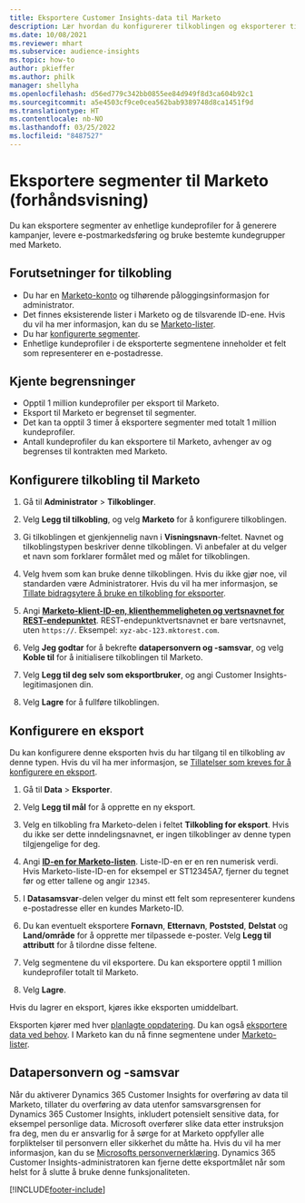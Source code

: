 ```yaml
---
title: Eksportere Customer Insights-data til Marketo
description: Lær hvordan du konfigurerer tilkoblingen og eksporterer til Marketo.
ms.date: 10/08/2021
ms.reviewer: mhart
ms.subservice: audience-insights
ms.topic: how-to
author: pkieffer
ms.author: philk
manager: shellyha
ms.openlocfilehash: d56ed779c342bb0855ee84d949f8d3ca604b92c1
ms.sourcegitcommit: a5e4503cf9ce0cea562bab9389748d8ca1451f9d
ms.translationtype: HT
ms.contentlocale: nb-NO
ms.lasthandoff: 03/25/2022
ms.locfileid: "8487527"
---
```

# <a name="export-segments-to-marketo-preview"></a>Eksportere segmenter til Marketo (forhåndsvisning)

Du kan eksportere segmenter av enhetlige kundeprofiler for å generere kampanjer, levere e-postmarkedsføring og bruke bestemte kundegrupper med Marketo.

## <a name="prerequisites-for-connection"></a>Forutsetninger for tilkobling

-   Du har en [Marketo-konto](https://login.marketo.com/) og tilhørende påloggingsinformasjon for administrator.
-   Det finnes eksisterende lister i Marketo og de tilsvarende ID-ene. Hvis du vil ha mer informasjon, kan du se [Marketo-lister](https://docs.marketo.com/display/public/DOCS/Understanding+Static+Lists).
-   Du har [konfigurerte segmenter](segments.md).
-   Enhetlige kundeprofiler i de eksporterte segmentene inneholder et felt som representerer en e-postadresse.

## <a name="known-limitations"></a>Kjente begrensninger

- Opptil 1 million kundeprofiler per eksport til Marketo.
- Eksport til Marketo er begrenset til segmenter.
- Det kan ta opptil 3 timer å eksportere segmenter med totalt 1 million kundeprofiler. 
- Antall kundeprofiler du kan eksportere til Marketo, avhenger av og begrenses til kontrakten med Marketo.

## <a name="set-up-connection-to-marketo"></a>Konfigurere tilkobling til Marketo

1. Gå til **Administrator** > **Tilkoblinger**.

1. Velg **Legg til tilkobling**, og velg **Marketo** for å konfigurere tilkoblingen.

1. Gi tilkoblingen et gjenkjennelig navn i **Visningsnavn**-feltet. Navnet og tilkoblingstypen beskriver denne tilkoblingen. Vi anbefaler at du velger et navn som forklarer formålet med og målet for tilkoblingen.

1. Velg hvem som kan bruke denne tilkoblingen. Hvis du ikke gjør noe, vil standarden være Administratorer. Hvis du vil ha mer informasjon, se [Tillate bidragsytere å bruke en tilkobling for eksporter](connections.md#allow-contributors-to-use-a-connection-for-exports).

1. Angi **[Marketo-klient-ID-en, klienthemmeligheten og vertsnavnet for REST-endepunktet](https://developers.marketo.com/rest-api/authentication/)**. REST-endepunktvertsnavnet er bare vertsnavnet, uten `https://`. Eksempel: `xyz-abc-123.mktorest.com`. 

1. Velg **Jeg godtar** for å bekrefte **datapersonvern og -samsvar**, og velg **Koble til** for å initialisere tilkoblingen til Marketo.

1. Velg **Legg til deg selv som eksportbruker**, og angi Customer Insights-legitimasjonen din.

1. Velg **Lagre** for å fullføre tilkoblingen.

## <a name="configure-an-export"></a>Konfigurere en eksport

Du kan konfigurere denne eksporten hvis du har tilgang til en tilkobling av denne typen. Hvis du vil ha mer informasjon, se [Tillatelser som kreves for å konfigurere en eksport](export-destinations.md#set-up-a-new-export).

1. Gå til **Data** > **Eksporter**.

1. Velg **Legg til mål** for å opprette en ny eksport.

1. Velg en tilkobling fra Marketo-delen i feltet **Tilkobling for eksport**. Hvis du ikke ser dette inndelingsnavnet, er ingen tilkoblinger av denne typen tilgjengelige for deg.

1. Angi **[ID-en for Marketo-listen](https://docs.marketo.com/display/public/DOCS/Understanding+Static+Lists)**. Liste-ID-en er en ren numerisk verdi. Hvis Marketo-liste-ID-en for eksempel er ST12345A7, fjerner du tegnet før og etter tallene og angir `12345`. 

1. I **Datasamsvar**-delen velger du minst ett felt som representerer kundens e-postadresse eller en kundes Marketo-ID. 

1. Du kan eventuelt eksportere **Fornavn**, **Etternavn**, **Poststed**, **Delstat** og **Land/område** for å opprette mer tilpassede e-poster. Velg **Legg til attributt** for å tilordne disse feltene.

1. Velg segmentene du vil eksportere. Du kan eksportere opptil 1 million kundeprofiler totalt til Marketo.

1. Velg **Lagre**.

Hvis du lagrer en eksport, kjøres ikke eksporten umiddelbart.

Eksporten kjører med hver [planlagte oppdatering](system.md#schedule-tab). Du kan også [eksportere data ved behov](export-destinations.md#run-exports-on-demand). I Marketo kan du nå finne segmentene under [Marketo-lister](https://docs.marketo.com/display/public/DOCS/Understanding+Static+Lists).


## <a name="data-privacy-and-compliance"></a>Datapersonvern og -samsvar

Når du aktiverer Dynamics 365 Customer Insights for overføring av data til Marketo, tillater du overføring av data utenfor samsvarsgrensen for Dynamics 365 Customer Insights, inkludert potensielt sensitive data, for eksempel personlige data. Microsoft overfører slike data etter instruksjon fra deg, men du er ansvarlig for å sørge for at Marketo oppfyller alle forpliktelser til personvern eller sikkerhet du måtte ha. Hvis du vil ha mer informasjon, kan du se [Microsofts personvernerklæring](https://go.microsoft.com/fwlink/?linkid=396732).
Dynamics 365 Customer Insights-administratoren kan fjerne dette eksportmålet når som helst for å slutte å bruke denne funksjonaliteten.


[!INCLUDE[footer-include](../includes/footer-banner.md)]
